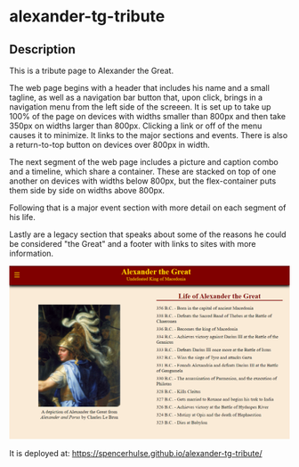 # alexander-tg-tribute

## Description
This is a tribute page to Alexander the Great.

The web page begins with a header that includes his name and a small tagline, as well as a navigation bar button that, upon click, brings in a navigation menu from the left side of the screeen. It is set up to take up 100% of the page on devices with widths smaller than 800px and then take 350px on widths larger than 800px. Clicking a link or off of the menu causes it to minimize. It links to the major sections and events. There is also a return-to-top button on devices over 800px in width.

The next segment of the web page includes a picture and caption combo and a timeline, which share a container. These are stacked on top of one another on devices with widths below 800px, but the flex-container puts them side by side on widths above 800px.

Following that is a major event section with more detail on each segment of his life.

Lastly are a legacy section that speaks about some of the reasons he could be considered "the Great" and a footer with links to sites with more information.

![alt text](./assets/images/site-screenshot.png)

It is deployed at: https://spencerhulse.github.io/alexander-tg-tribute/